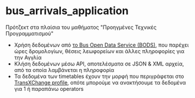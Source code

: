 # bus_arrivals_application
Πρότζεκτ στα πλαίσια του μαθήματος "Προηγμένες Τεχνικές Προγραμματισμού"

- Χρήση δεδομένων από [το Bus Open Data Service (BODS)](https://data.bus-data.dft.gov.uk/), που παρέχει ώρες δρομολογίων, θέσεις λεωφορείων και άλλες πληροφορίες για την Αγγλία
- Κλήση δεδομένων μέσω API, αποτελέσματα σε JSON & XML αρχεία, από τα οποία λαμβάνεται η πληροφορία
- Τα δεδομένα των timetables έχουν την μορφή που περιγράφεται στο [TransXChange profile](https://pti.org.uk/system/files/files/TransXChange_UK_PTI_Profile_v1.1.A.pdf), οπότε μπορούμε να ανακτήσουμε τα δεδομένα για 1 ή παραπάνω operators